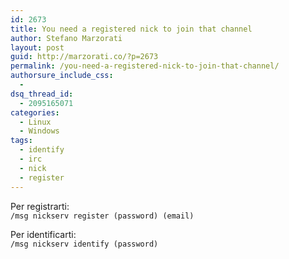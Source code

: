 ```yaml
---
id: 2673
title: You need a registered nick to join that channel
author: Stefano Marzorati
layout: post
guid: http://marzorati.co/?p=2673
permalink: /you-need-a-registered-nick-to-join-that-channel/
authorsure_include_css:
  - 
dsq_thread_id:
  - 2095165071
categories:
  - Linux
  - Windows
tags:
  - identify
  - irc
  - nick
  - register
---
```

Per registrarti:  
`/msg nickserv register (password) (email)`

Per identificarti:  
`/msg nickserv identify (password)`

<script async src="//pagead2.googlesyndication.com/pagead/js/adsbygoogle.js"></script>
<ins class="adsbygoogle"
     style="display:block"
     data-ad-client="ca-pub-2779664131593194"
     data-ad-slot="2588551865"
     data-ad-format="auto"></ins>
<script>
(adsbygoogle = window.adsbygoogle || []).push({});
</script>
